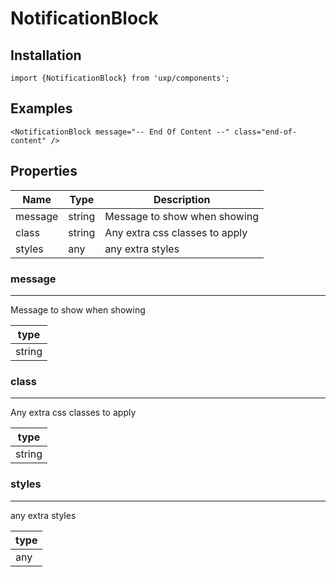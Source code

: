 # NotificationBlock





## Installation



```tsx
import {NotificationBlock} from 'uxp/components';
```

## Examples



```tsx
<NotificationBlock message="-- End Of Content --" class="end-of-content" />
```

## Properties

|Name|Type|Description|
|-|-|-|
|message|string| Message to show when showing |
|class|string|Any extra css classes to apply |
|styles|any|any extra styles |
### message



---



 Message to show when showing


|type|
|-|
|string|
### class



---



Any extra css classes to apply


|type|
|-|
|string|
### styles



---



any extra styles


|type|
|-|
|any|
